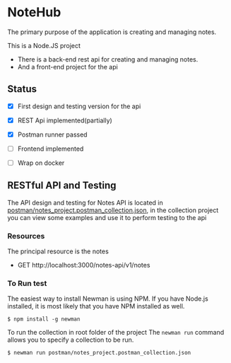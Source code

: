# NoteHub
The primary purpose of the application is creating and managing notes.

This is a Node.JS project
- There is a back-end rest api for creating and managing notes.
- And a front-end project for the api

## Status
- [x] First design and testing version for the api
- [x] REST Api implemented(partially)
- [x] Postman runner passed
- [ ] Frontend implemented
- [ ] Wrap on docker


## RESTful API and Testing

The API design and testing for Notes API is located in [postman/notes_project.postman_collection.json](https://github.com/emayu/NoteHub/web/blob/master/postman/notes_project.postman_collection.json), in the collection project you can view some examples and use it to perform testing to the api


### Resources 
The principal resource is the notes

- GET http://localhost:3000/notes-api/v1/notes 


### To Run test
The easiest way to install Newman is using NPM. If you have Node.js installed, it is most likely that you have NPM installed as well.

```console
$ npm install -g newman
```
To run the collection in root folder of the project The `newman run` command allows you to specify a collection to be run. 

```console
$ newman run postman/notes_project.postman_collection.json
```
